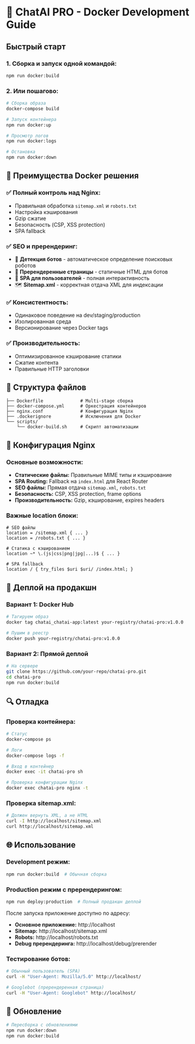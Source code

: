 # 🐳 ChatAI PRO - Docker Development Guide

## Быстрый старт

### 1. Сборка и запуск одной командой:
```bash
npm run docker:build
```

### 2. Или пошагово:
```bash
# Сборка образа
docker-compose build

# Запуск контейнера
npm run docker:up

# Просмотр логов
npm run docker:logs

# Остановка
npm run docker:down
```

## 🚀 Преимущества Docker решения

### ✅ **Полный контроль над Nginx:**
- Правильная обработка `sitemap.xml` и `robots.txt`
- Настройка кэширования
- Gzip сжатие
- Безопасность (CSP, XSS protection)
- SPA fallback

### ✅ **SEO и пререндеринг:**
- 🤖 **Детекция ботов** - автоматическое определение поисковых роботов
- 📄 **Пререндеренные страницы** - статичные HTML для ботов
- 🚀 **SPA для пользователей** - полная интерактивность
- 🗺️ **Sitemap.xml** - корректная отдача XML для индексации

### ✅ **Консистентность:**
- Одинаковое поведение на dev/staging/production
- Изолированная среда
- Версионирование через Docker tags

### ✅ **Производительность:**
- Оптимизированное кэширование статики
- Сжатие контента
- Правильные HTTP заголовки

## 📁 Структура файлов

```
├── Dockerfile              # Multi-stage сборка
├── docker-compose.yml      # Оркестрация контейнеров
├── nginx.conf              # Конфигурация Nginx
├── .dockerignore           # Исключения для Docker
└── scripts/
    └── docker-build.sh     # Скрипт автоматизации
```

## 🔧 Конфигурация Nginx

### Основные возможности:
- **Статические файлы:** Правильные MIME типы и кэширование
- **SPA Routing:** Fallback на `index.html` для React Router
- **SEO файлы:** Прямая отдача `sitemap.xml`, `robots.txt`
- **Безопасность:** CSP, XSS protection, frame options
- **Производительность:** Gzip, кэширование, expires headers

### Важные location блоки:
```nginx
# SEO файлы
location = /sitemap.xml { ... }
location = /robots.txt { ... }

# Статика с кэшированием
location ~* \.(js|css|png|jpg|...)$ { ... }

# SPA fallback
location / { try_files $uri $uri/ /index.html; }
```

## 🚢 Деплой на продакшн

### Вариант 1: Docker Hub
```bash
# Тагируем образ
docker tag chatai_chatai-app:latest your-registry/chatai-pro:v1.0.0

# Пушим в реестр
docker push your-registry/chatai-pro:v1.0.0
```

### Вариант 2: Прямой деплой
```bash
# На сервере
git clone https://github.com/your-repo/chatai-pro.git
cd chatai-pro
npm run docker:build
```

## 🔍 Отладка

### Проверка контейнера:
```bash
# Статус
docker-compose ps

# Логи
docker-compose logs -f

# Вход в контейнер
docker exec -it chatai-pro sh

# Проверка конфигурации Nginx
docker exec chatai-pro nginx -t
```

### Проверка sitemap.xml:
```bash
# Должен вернуть XML, а не HTML
curl -I http://localhost/sitemap.xml
curl http://localhost/sitemap.xml
```

## 🌐 Использование

### **Development режим:**
```bash
npm run docker:build  # Обычная сборка
```

### **Production режим с пререндерингом:**
```bash
npm run deploy:production  # Полный продакшн деплой
```

После запуска приложение доступно по адресу:
- **Основное приложение:** http://localhost
- **Sitemap:** http://localhost/sitemap.xml  
- **Robots:** http://localhost/robots.txt
- **Debug пререндеринга:** http://localhost/debug/prerender

### **Тестирование ботов:**
```bash
# Обычный пользователь (SPA)
curl -H "User-Agent: Mozilla/5.0" http://localhost/

# Googlebot (пререндеренная страница)
curl -H "User-Agent: Googlebot" http://localhost/
```

## 🔄 Обновление

```bash
# Пересборка с обновлениями
npm run docker:down
npm run docker:build
```

